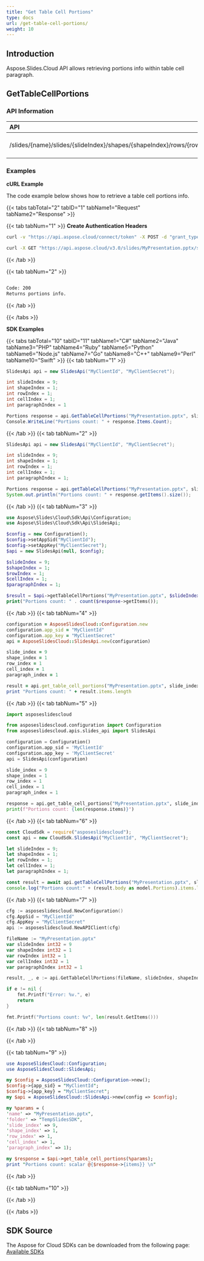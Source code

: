 ```yaml
---
title: "Get Table Cell Portions"
type: docs
url: /get-table-cell-portions/
weight: 10
---
```

## **Introduction**
Aspose.Slides.Cloud API allows retrieving portions info within table cell paragraph.
## **GetTableCellPortions**
### **API Information**
|**API**|**Type**|**Description**|**Resource**|
| :- | :- | :- | :- |
/slides/{name}/slides/{slideIndex}/shapes/{shapeIndex}/rows/{rowIndex}/cells/{cellIndex}/paragraphs/{paragraphIndex}/portions|GET|Returns portions info|[GetTableCellPortions](#)
### **Examples**
**cURL Example**

The code example below shows how to retrieve a table cell portions info.

{{< tabs tabTotal="2" tabID="1" tabName1="Request" tabName2="Response" >}}

{{< tab tabNum="1" >}}
**Create Authentication Headers**
```sh
curl -v "https://api.aspose.cloud/connect/token" -X POST -d "grant_type=client_credentials&client_id=XXXX&client_secret=XXXX-XX" -H "Content-Type: application/x-www-form-urlencoded" -H "Accept: application/json"
```

```sh
curl -X GET "https://api.aspose.cloud/v3.0/slides/MyPresentation.pptx/slides/9/shapes/1/rows/1/cells/1/paragraphs/1/portions" -H "Authorization: Bearer [Access Token]"
```

{{< /tab >}}

{{< tab tabNum="2" >}}
```sh

Code: 200
Returns portions info.

```
{{< /tab >}}

{{< /tabs >}}

**SDK Examples**

{{< tabs tabTotal="10" tabID="11" tabName1="C#" tabName2="Java" tabName3="PHP" tabName4="Ruby" tabName5="Python" tabName6="Node.js" tabName7="Go" tabName8="C++" tabName9="Perl" tabName10="Swift" >}}
{{< tab tabNum="1" >}}

```csharp
SlidesApi api = new SlidesApi("MyClientId", "MyClientSecret");

int slideIndex = 9;
int shapeIndex = 1;
int rowIndex = 1;
int cellIndex = 1;
int paragraphIndex = 1

Portions response = api.GetTableCellPortions("MyPresentation.pptx", slideIndex, shapeIndex, rowIndex, cellIndex, paragraphIndex);
Console.WriteLine("Portions count: " + response.Items.Count);
```

{{< /tab >}}
{{< tab tabNum="2" >}}

```java
SlidesApi api = new SlidesApi("MyClientId", "MyClientSecret");

int slideIndex = 9;
int shapeIndex = 1;
int rowIndex = 1;
int cellIndex = 1;
int paragraphIndex = 1;

Portions response = api.getTableCellPortions("MyPresentation.pptx", slideIndex, shapeIndex, rowIndex, cellIndex, paragraphIndex, null, null, null);
System.out.println("Portions count: " + response.getItems().size());
```
{{< /tab >}}
{{< tab tabNum="3" >}}

```php
use Aspose\Slides\Cloud\Sdk\Api\Configuration;
use Aspose\Slides\Cloud\Sdk\Api\SlidesApi;

$config = new Configuration();
$config->setAppSid("MyClientId");
$config->setAppKey("MyClientSecret");
$api = new SlidesApi(null, $config);

$slideIndex = 9;
$shapeIndex = 1;
$rowIndex = 1;
$cellIndex = 1;
$paragraphIndex = 1;

$result = $api->getTableCellPortions("MyPresentation.pptx", $slideIndex, $shapeIndex, $rowIndex, $cellIndex, $paragraphIndex);
print("Portions count: " . count($response->getItems());
```

{{< /tab >}}
{{< tab tabNum="4" >}}

```ruby
configuration = AsposeSlidesCloud::Configuration.new
configuration.app_sid = "MyClientId"
configuration.app_key = "MyClientSecret"
api = AsposeSlidesCloud::SlidesApi.new(configuration)

slide_index = 9
shape_index = 1
row_index = 1
cell_index = 1
paragraph_index = 1

result = api.get_table_cell_portions("MyPresentation.pptx", slide_index, shape_index, row_index, cell_index, paragraph_index)
print "Portions count: " + result.items.length

```

{{< /tab >}}
{{< tab tabNum="5" >}}

```python
import asposeslidescloud

from asposeslidescloud.configuration import Configuration
from asposeslidescloud.apis.slides_api import SlidesApi

configuration = Configuration()
configuration.app_sid = 'MyClientId'
configuration.app_key = 'MyClientSecret'
api = SlidesApi(configuration)

slide_index = 9
shape_index = 1
row_index = 1
cell_index = 1
paragraph_index = 1

response = api.get_table_cell_portions("MyPresentation.pptx", slide_index, shape_index, row_index, cell_index, paragraph_index)
print(f"Portions count: {len(response.items)}")
```

{{< /tab >}}
{{< tab tabNum="6" >}}

```javascript
const CloudSdk = require("asposeslidescloud");
const api = new CloudSdk.SlidesApi("MyClientId", "MyClientSecret");

let slideIndex = 9;
let shapeIndex = 1;
let rowIndex = 1;
let cellIndex = 1;
let paragraphIndex = 1;

const result = await api.getTableCellPortions("MyPresentation.pptx", slideIndex, shapeIndex, rowIndex, cellIndex, paragraphIndex);  
console.log("Portions count:" + (result.body as model.Portions).items.length);
```
{{< /tab >}}
{{< tab tabNum="7" >}}

```go
cfg := asposeslidescloud.NewConfiguration()
cfg.AppSid = "MyClientId"
cfg.AppKey = "MyClientSecret"
api := asposeslidescloud.NewAPIClient(cfg)

fileName := "MyPresentation.pptx"
var slideIndex int32 = 9
var shapeIndex int32 = 1
var rowIndex int32 = 1
var cellIndex int32 = 1
var paragraphIndex int32 = 1

result, _, e := api.GetTableCellPortions(fileName, slideIndex, shapeIndex, rowIndex, cellIndex, paragraphIndex, "", "", "")

if e != nil {
    fmt.Printf("Error: %v.", e)
    return
}

fmt.Printf("Portions count: %v", len(result.GetItems()))
```

{{< /tab >}}
{{< tab tabNum="8" >}}

{{< /tab >}}

{{< tab tabNum="9" >}}

```perl
use AsposeSlidesCloud::Configuration;
use AsposeSlidesCloud::SlidesApi;

my $config = AsposeSlidesCloud::Configuration->new();
$config->{app_sid} = "MyClientId";
$config->{app_key} = "MyClientSecret";
my $api = AsposeSlidesCloud::SlidesApi->new(config => $config);

my %params = (
'name' => "MyPresentation.pptx", 
'folder' => "TempSlidesSDK", 
'slide_index' => 9,
'shape_index' => 1,
'row_index' => 1,
'cell_index' => 1,
'paragraph_index' => 1);

my $response = $api->get_table_cell_portions(%params);
print "Portions count: scalar @{$response->{items}} \n"
```

{{< /tab >}}

{{< tab tabNum="10" >}}

{{< /tab >}}

{{< /tabs >}}
## **SDK Source**

The Aspose for Cloud SDKs can be downloaded from the following page: [Available SDKs](/slides/available-sdks/)